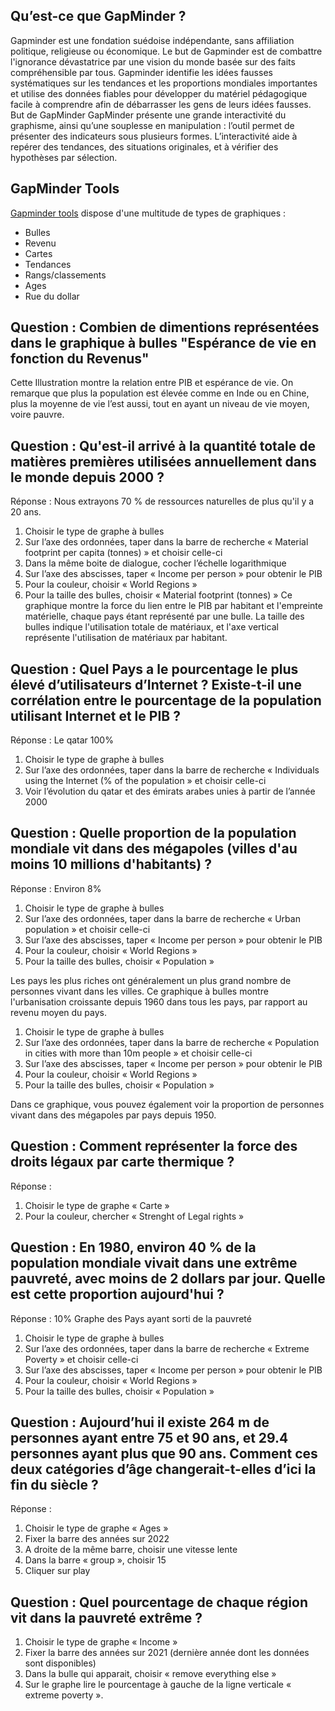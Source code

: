## Qu’est-ce que GapMinder ?
Gapminder est une fondation suédoise indépendante, sans affiliation politique, religieuse ou économique.
Le but de Gapminder est de combattre l'ignorance dévastatrice par une vision du monde basée sur des faits compréhensible par tous.
Gapminder identifie les idées fausses systématiques sur les tendances et les proportions mondiales importantes et utilise des données fiables pour développer du matériel pédagogique facile à comprendre afin de débarrasser les gens de leurs idées fausses.
But de GapMinder
GapMinder présente une grande interactivité du graphisme, ainsi qu’une souplesse en manipulation : l’outil permet de présenter des indicateurs sous plusieurs formes. L’interactivité aide à repérer des tendances, des situations originales, et à vérifier des hypothèses par sélection.

## GapMinder Tools
[Gapminder tools](https://www.gapminder.org/tools/) dispose d'une multitude de types de graphiques :
* Bulles
* Revenu 
* Cartes
* Tendances 
* Rangs/classements
* Ages
* Rue du dollar

## Question : Combien de dimentions représentées dans le graphique à bulles "Espérance de vie en fonction du Revenus"
Cette Illustration montre la relation entre PIB et espérance de vie.
On remarque que plus la population est élevée comme en Inde ou en Chine, plus la moyenne de vie l’est aussi, tout en ayant un niveau de vie moyen, voire pauvre.

## Question : Qu'est-il arrivé à la quantité totale de matières premières utilisées annuellement dans le monde depuis 2000 ?
Réponse : Nous extrayons 70 % de ressources naturelles de plus qu'il y a 20 ans.
1. Choisir le type de graphe à bulles
2. Sur l’axe des ordonnées, taper dans la barre de recherche « Material footprint per capita (tonnes) » et choisir celle-ci
3. Dans la même boite de dialogue, cocher l’échelle logarithmique
4. Sur l’axe des abscisses, taper « Income per person » pour obtenir le PIB
5. Pour la couleur, choisir « World Regions »
6. Pour la taille des bulles, choisir « Material footprint (tonnes) »
Ce graphique montre la force du lien entre le PIB par habitant et l'empreinte matérielle, chaque pays étant représenté par une bulle. La taille des bulles indique l'utilisation totale de matériaux, et l'axe vertical représente l'utilisation de matériaux par habitant.

## Question : Quel Pays a le pourcentage le plus élevé d’utilisateurs d’Internet ? Existe-t-il une corrélation entre le pourcentage de la population utilisant Internet et le PIB ?
Réponse : Le qatar 100%
1. Choisir le type de graphe à bulles
2. Sur l’axe des ordonnées, taper dans la barre de recherche « Individuals using the Internet (% of the population » et choisir celle-ci
3. Voir l’évolution du qatar et des émirats arabes unies à partir de l’année 2000

## Question : Quelle proportion de la population mondiale vit dans des mégapoles (villes d'au moins 10 millions d'habitants) ?
Réponse : Environ 8%
1. Choisir le type de graphe à bulles
2. Sur l’axe des ordonnées, taper dans la barre de recherche « Urban population » et choisir celle-ci
3. Sur l’axe des abscisses, taper « Income per person » pour obtenir le PIB
4. Pour la couleur, choisir « World Regions »
5. Pour la taille des bulles, choisir « Population »

Les pays les plus riches ont généralement un plus grand nombre de personnes vivant dans les villes. Ce graphique à bulles montre l'urbanisation croissante depuis 1960 dans tous les pays, par rapport au revenu moyen du pays. 
1. Choisir le type de graphe à bulles
2. Sur l’axe des ordonnées, taper dans la barre de recherche « Population in cities with more than 10m people » et choisir celle-ci
3. Sur l’axe des abscisses, taper « Income per person » pour obtenir le PIB
4. Pour la couleur, choisir « World Regions »
5. Pour la taille des bulles, choisir « Population »

Dans ce graphique, vous pouvez également voir la proportion de personnes vivant dans des mégapoles par pays depuis 1950.

## Question : Comment représenter la force des droits légaux par carte thermique ?
Réponse :
1. Choisir le type de graphe « Carte »
2. Pour la couleur, chercher « Strenght of Legal rights »

## Question : En 1980, environ 40 % de la population mondiale vivait dans une extrême pauvreté, avec moins de 2 dollars par jour. Quelle est cette proportion aujourd'hui ?

Réponse : 10%
Graphe des Pays ayant sorti de la pauvreté
1. Choisir le type de graphe à bulles
2. Sur l’axe des ordonnées, taper dans la barre de recherche « Extreme Poverty » et choisir celle-ci
3. Sur l’axe des abscisses, taper « Income per person » pour obtenir le PIB
4. Pour la couleur, choisir « World Regions »
5. Pour la taille des bulles, choisir « Population »

## Question : Aujourd’hui il existe 264 m de personnes ayant entre 75 et 90 ans, et 29.4 personnes ayant plus que 90 ans. Comment ces deux catégories d’âge changerait-t-elles d’ici la fin du siècle ?
Réponse :
1. Choisir le type de graphe « Ages »
2. Fixer la barre des années sur 2022
3. A droite de la même barre, choisir une vitesse lente
4. Dans la barre « group », choisir 15
5. Cliquer sur play

## Question : Quel pourcentage de chaque région vit dans la pauvreté extrême ?

1. Choisir le type de graphe « Income »
2. Fixer la barre des années sur 2021 (dernière année dont les données sont disponibles)
3. Dans la bulle qui apparait, choisir « remove everything else »
4. Sur le graphe lire le pourcentage à gauche de la ligne verticale « extreme poverty ».

